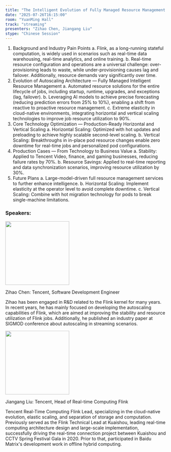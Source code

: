 ```yaml
---
title: "The Intelligent Evolution of Fully Managed Resource Management for Tencent's Real-Time Computing"
date: "2025-07-26T16:15:00"
room: "YuanMing Hall"
track: "streaming"
presenters: "Zihao Chen, Jiangang Liu"
stype: "Chinese Session"
---
```


1. Background and Industry Pain Points
  a. Flink, as a long-running stateful computation, is widely used in scenarios such as real-time data warehousing, real-time analytics, and online training.
  b. Real-time resource configuration and operations are a universal challenge: over-provisioning leads to waste, while under-provisioning causes lag and failover. Additionally, resource demands vary significantly over time.
2. Evolution of Autoscaling Architecture — Fully Managed Intelligent Resource Management
  a. Automated resource solutions for the entire lifecycle of jobs, including startup, runtime, upgrades, and exceptions (lag, failover).
  b. Leveraging AI models to achieve precise forecasting (reducing prediction errors from 25% to 10%), enabling a shift from reactive to proactive resource management.
  c. Extreme elasticity in cloud-native environments, integrating horizontal and vertical scaling technologies to improve job resource utilization to 90%.
3. Core Technology Optimization — Production-Ready Horizontal and Vertical Scaling
  a. Horizontal Scaling: Optimized with hot updates and preloading to achieve highly scalable second-level scaling.
  b. Vertical Scaling: Breakthroughs in in-place pod resource changes enable zero downtime for real-time jobs and personalized pod configurations.
4. Production Cases — From Technology to Business Value
  a. Stability: Applied to Tencent Video, finance, and gaming businesses, reducing failure rates by 70%.
  b. Resource Savings: Applied to real-time reporting and data synchronization scenarios, improving resource utilization by 30%.
5. Future Plans
  a. Large-model-driven full resource management services to further enhance intelligence.
  b. Horizontal Scaling: Implement elasticity at the operator level to avoid complete downtime.
  c. Vertical Scaling: Combine with hot migration technology for pods to break single-machine limitations.

### Speakers:


<img src="https://sessionize.com/image/c17d-400o400o1-3ksWtZ8Yz4P3kYR9cEC4tH.jpg" width="200" /><br/>

Zihao Chen: Tencent, Software Development Engineer

Zihao has been engaged in R&D related to the Flink kernel for many years. In recent years, he has mainly focused on developing the autoscaling capabilities of Flink, which are aimed at improving the stability and resource utilization of Flink jobs. Additionally, he published an industry paper at SIGMOD conference about autoscaling in streaming scenarios.

<img src="https://sessionize.com/image/95fa-400o400o1-pRGUUw1BJpnhknhJaHnEvg.png" width="200" /><br/>

Jiangang Liu: Tencent, Head of Real-time Computing Flink

Tencent Real-Time Computing Flink Lead, specializing in the cloud-native evolution, elastic scaling, and separation of storage and computation. Previously served as the Flink Technical Lead at Kuaishou, leading real-time computing architecture design and large-scale implementation, successfully driving the real-time connection project between Kuaishou and CCTV Spring Festival Gala in 2020. Prior to that, participated in Baidu Matrix's development work in offline hybrid computing.